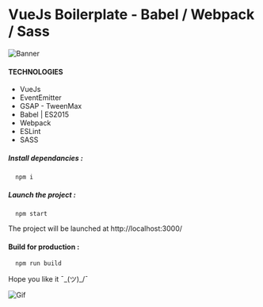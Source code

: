# VueJs Boilerplate - Babel / Webpack / Sass

![Banner](http://i.imgur.com/G2Uqw43.png)

#### TECHNOLOGIES

* VueJs
* EventEmitter
* GSAP - TweenMax
* Babel | ES2015
* Webpack
* ESLint
* SASS

##### Install dependancies :
```shell
  npm i
```

##### Launch the project :
```shell
  npm start
```

The project will be launched at http://localhost:3000/

#### Build for production :
```shell
  npm run build
```

Hope you like it ¯\_(ツ)_/¯

![Gif](https://media.giphy.com/media/SGjUlcZYnFs6Q/giphy.gif)
